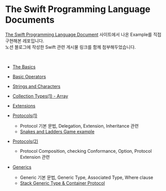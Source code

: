 # The Swift Programming Language Documents

[The Swift Programming Language Document](https://docs.swift.org/swift-book/documentation/the-swift-programming-language) 사이트에서 나온 Example를 직접 구현해본 레포입니다.<br>
노션 블로그에 작성한 Swift 관련 게시물 링크를 함께 첨부해두었습니다.

<br>

- [The Basics](https://yoonah-dev.oopy.io/fe99804c-c60e-4024-8e83-5b834302435a) <br>
- [Basic Operators](https://yoonah-dev.oopy.io/1660b202-1091-4172-81a6-1e19dd2eb376) <br>
- [Strings and Characters](https://yoonah-dev.oopy.io/0dbe8e3f-24f7-40e1-a412-f47b717869a2) <br>
- [Collection Types(1) - Array](https://yoonah-dev.oopy.io/f382baa5-32c8-4d6c-a446-91b5b870a283) <br>

- [Extensions](https://yoonah-dev.oopy.io/817a777f-b1de-48ce-8126-0f21573fc8fd) <br>
- [Protocols(1)](https://yoonah-dev.oopy.io/4e0e037b-1350-4c96-b9e1-65dc03c56447) 
  * Protocol 기본 문법, Delegation, Extension, Inheritance 관련
  * [Snakes and Ladders Game example](https://github.com/YoonAh-dev/The-Swift-Programming-Language-Documents/tree/main/Protocol/SnakesAndLadders.playground) <br>
- [Protocols(2)](https://yoonah-dev.oopy.io/cfb139c4-9d92-4f80-bcef-d8c2b034c2c7) 
  * Protocol Composition, checking Conformance, Option, Protocol Extension 관련 <br>
- [Generics](https://yoonah-dev.oopy.io/fc9d6ebb-39e6-43ba-bf3a-59b46bc6b21a)
  * Generic 기본 문법, Generic Type, Associated Type, Where clause
  * [Stack Generic Type & Container Protocol](https://github.com/YoonAh-dev/The-Swift-Programming-Language-Documents/tree/main/Generic/Stack)
